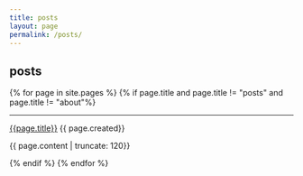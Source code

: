 ```yaml
---
title: posts
layout: page
permalink: /posts/
---
```

## posts

{% for page in site.pages %}
{% if page.title and page.title != "posts" and page.title != "about"%}


---

[{{page.title}}]({{page.url}})  {{ page.created}}

{{ page.content | truncate: 120}}


{% endif %}
{% endfor %}
